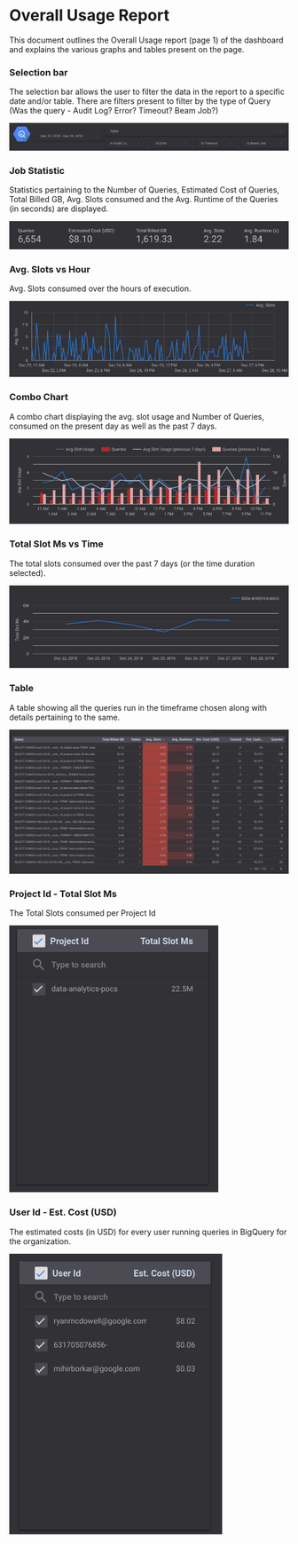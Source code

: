 # Overall Usage Report

This document outlines the Overall Usage report (page 1) of the dashboard and explains the various graphs and tables present on the page.

### Selection bar
The selection bar allows the user to filter the data in the report to a specific date and/or table. There are filters present to filter by the type of Query (Was the query - Audit Log? Error? Timeout? Beam Job?)

![Selection Bar](../images/overall_usage/Image1.png)

### Job Statistic
Statistics pertaining to the Number of Queries, Estimated Cost of Queries, Total Billed GB, Avg. Slots consumed and the Avg. Runtime of the Queries (in seconds) are displayed.

![Job Statistics](../images/overall_usage/Image2.png)

### Avg. Slots vs Hour
Avg. Slots consumed over the hours of execution.

![Avg. Slots vs Hour](../images/overall_usage/Image3.png)

### Combo Chart
A combo chart displaying the avg. slot usage and Number of Queries, consumed on the present day as well as the past 7 days.

![Combo Chart](../images/overall_usage/Image4.png)

### Total Slot Ms vs Time
The total slots consumed over the past 7 days (or the time duration selected).

![Total Slot Ms vs Time](../images/overall_usage/Image5.png)

### Table
A table showing all the queries run in the timeframe chosen along with details pertaining to the same.

![Table](../images/overall_usage/Image6.png)

### Project Id - Total Slot Ms
The Total Slots consumed per Project Id

![Project Id - Total Slot Ms](../images/overall_usage/Image7.png)

### User Id - Est. Cost (USD)
The estimated costs (in USD) for every user running queries in BigQuery for the organization.

![User Id - Est. Cost (USD)](../images/overall_usage/Image8.png)

